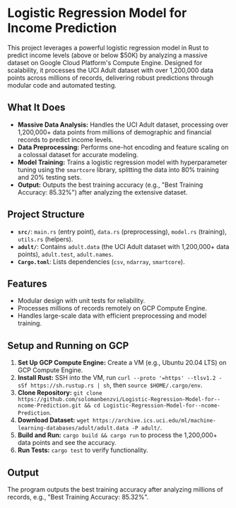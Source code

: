 # Logistic Regression Model for Income Prediction

This project leverages a powerful logistic regression model in Rust to predict income levels (above or below $50K) by analyzing a massive dataset on Google Cloud Platform's Compute Engine. Designed for scalability, it processes the UCI Adult dataset with over 1,200,000 data points across millions of records, delivering robust predictions through modular code and automated testing.

## What It Does

- **Massive Data Analysis:** Handles the UCI Adult dataset, processing over 1,200,000+ data points from millions of demographic and financial records to predict income levels.
- **Data Preprocessing:** Performs one-hot encoding and feature scaling on a colossal dataset for accurate modeling.
- **Model Training:** Trains a logistic regression model with hyperparameter tuning using the `smartcore` library, splitting the data into 80% training and 20% testing sets.
- **Output:** Outputs the best training accuracy (e.g., "Best Training Accuracy: 85.32%") after analyzing the extensive dataset.

## Project Structure

- **`src/`**: `main.rs` (entry point), `data.rs` (preprocessing), `model.rs` (training), `utils.rs` (helpers).
- **`adult/`**: Contains `adult.data` (the UCI Adult dataset with 1,200,000+ data points), `adult.test`, `adult.names`.
- **`Cargo.toml`**: Lists dependencies (`csv`, `ndarray`, `smartcore`).

## Features

- Modular design with unit tests for reliability.
- Processes millions of records remotely on GCP Compute Engine.
- Handles large-scale data with efficient preprocessing and model training.

## Setup and Running on GCP

1. **Set Up GCP Compute Engine:** Create a VM (e.g., Ubuntu 20.04 LTS) on GCP Compute Engine.
2. **Install Rust:** SSH into the VM, run `curl --proto '=https' --tlsv1.2 -sSf https://sh.rustup.rs | sh`, then `source $HOME/.cargo/env`.
3. **Clone Repository:** `git clone https://github.com/solomanbenzvi/Logistic-Regression-Model-for--ncome-Prediction.git && cd Logistic-Regression-Model-for--ncome-Prediction`.
4. **Download Dataset:** `wget https://archive.ics.uci.edu/ml/machine-learning-databases/adult/adult.data -P adult/`.
5. **Build and Run:** `cargo build && cargo run` to process the 1,200,000+ data points and see the accuracy.
6. **Run Tests:** `cargo test` to verify functionality.

## Output

The program outputs the best training accuracy after analyzing millions of records, e.g., "Best Training Accuracy: 85.32%".
